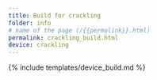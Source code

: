 ```yaml
---
title: Build for crackling
folder: info
# name of the page (/{{permalink}}.html)
permalink: crackling_build.html
device: crackling
---
```

{% include templates/device_build.md %}
